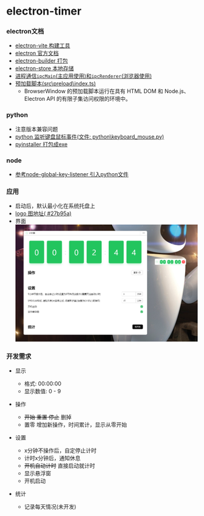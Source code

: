# electron-timer

### electron文档

- [electron-vite 构建工具](https://cn.electron-vite.org/)
- [electron 官方文档](https://www.electronjs.org/zh/docs/latest/tutorial/dark-mode)
- [electron-builder 打包](https://www.electron.build/configuration)
- [electron-store 本地存储](https://www.npmjs.com/package/electron-store)
- [进程通信`ipcMain`(主应用使用)和`ipcRenderer`(浏览器使用)](https://www.electronjs.org/zh/docs/latest/tutorial/ipc)
- [预加载脚本(src\preload\index.ts)](https://www.electronjs.org/zh/docs/latest/tutorial/tutorial-preload)
    - BrowserWindow 的预加载脚本运行在具有 HTML DOM 和 Node.js、Electron API 的有限子集访问权限的环境中。

### python

- 注意版本兼容问题
- [python 监听键盘鼠标事件(文件: python\keyboard_mouse.py)](https://pypi.org/project/pynput/)
- [pyinstaller 打包成exe](https://pypi.org/project/pyinstaller/)

### node

- [参考node-global-key-listener 引入python文件](https://github.com/LaunchMenu/node-global-key-listener/blob/949d7c200fdb08b09d588a9d26720bb73ee7077c/src/ts/WinKeyServer.ts#L9)

### 应用

- 启动后，默认最小化在系统托盘上
- [logo 图地址( #27b95a)](https://icon-sets.iconify.design/?query=meditation-timer)
- 界面 <img src="./md/image.png"/>

### 开发需求

- 显示
    - 格式: 00:00:00
    - 显示数值: 0 - 9
- 操作
    - ~~开始 重置 停止~~ 删掉
    - 置零 增加新操作，时间累计，显示从零开始

- 设置
    - x分钟不操作后，自定停止计时
    - 计时x分钟后，通知休息
    - ~~开机自动计时~~ 直接启动就计时
    - 显示悬浮窗
    - 开机启动

- 统计
    - 记录每天情况(未开发)
